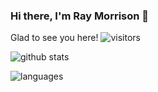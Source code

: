 ### Hi there, I'm Ray Morrison 👋

Glad to see you here! ![visitors](https://visitor-badge.glitch.me/badge?page_id=page.id)

![github stats](https://github-readme-stats.vercel.app/api?username=rlmorrison74&show_icons=true&theme=radical)

![languages](https://github-readme-stats.vercel.app/api/top-langs/?username=rlmorrison74&theme=blue-green)


<!--
**rlmorrison74/rlmorrison74** is a ✨ _special_ ✨ repository because its `README.md` (this file) appears on your GitHub profile.

Here are some ideas to get you started:

- 🔭 I’m currently working on ...
- 🌱 I’m currently learning ...
- 👯 I’m looking to collaborate on ...
- 🤔 I’m looking for help with ...
- 💬 Ask me about ...
- 📫 How to reach me: ...
- 😄 Pronouns: ...
- ⚡ Fun fact: ...
-->

